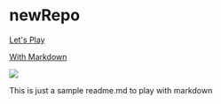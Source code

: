 # newRepo


[Let's Play](https://danpayne.info)

[With Markdown](http://google.com)

![](https://danpayne.info/static/media/portfolio4.53b0d557b2253f54a9b7.png)


This is just a sample readme.md to play with markdown
